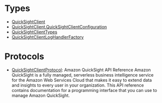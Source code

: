 # Types

  - [QuickSightClient](/aws-sdk-swift/reference/0.x/AWSQuickSight/QuickSightClient)
  - [QuickSightClient.QuickSightClientConfiguration](/aws-sdk-swift/reference/0.x/AWSQuickSight/QuickSightClient_QuickSightClientConfiguration)
  - [QuickSightClientTypes](/aws-sdk-swift/reference/0.x/AWSQuickSight/QuickSightClientTypes)
  - [QuickSightClientLogHandlerFactory](/aws-sdk-swift/reference/0.x/AWSQuickSight/QuickSightClientLogHandlerFactory)

# Protocols

  - [QuickSightClientProtocol](/aws-sdk-swift/reference/0.x/AWSQuickSight/QuickSightClientProtocol):
    Amazon QuickSight API Reference Amazon QuickSight is a fully managed, serverless business intelligence service for the Amazon Web Services Cloud that makes it easy to extend data and insights to every user in your organization. This API reference contains documentation for a programming interface that you can use to manage Amazon QuickSight.
